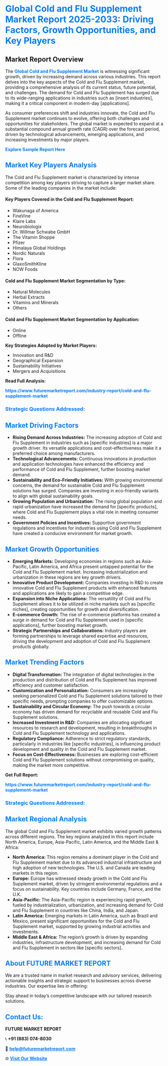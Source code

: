 <h1 style="color: #007BFF;">Global Cold and Flu Supplement Market Report 2025-2033: Driving Factors, Growth Opportunities, and Key Players</h1>

<section id="overview">
<h2>Market Report Overview</h2>
<p>The <a href="https://www.futuremarketreport.com/industry-report/cold-and-flu-supplement-market" style="color: #007BFF; text-decoration: none;"><strong>Global Cold and Flu Supplement Market</strong></a> is witnessing significant growth, driven by increasing demand across various industries. This report delves into the key aspects of the Cold and Flu Supplement market, providing a comprehensive analysis of its current status, future potential, and challenges. The demand for Cold and Flu Supplement has surged due to its wide-ranging applications in industries such as [insert industries], making it a critical component in modern-day [applications].</p>
<p>As consumer preferences shift and industries innovate, the Cold and Flu Supplement market continues to evolve, offering both challenges and opportunities for stakeholders. The global market is expected to expand at a substantial compound annual growth rate (CAGR) over the forecast period, driven by technological advancements, emerging applications, and increasing investments by major players.</p>
</section>

<section id="overview">
<p><a href="https://www.futuremarketreport.com/request-sample/reportId=79321" style="color: #007BFF; text-decoration: none;"><strong>Explore Sample Report Here</strong></a></p>
</section>

<section id="key-players">
<h2 style="color: #007BFF;">Market Key Players Analysis</h2>
<p>The Cold and Flu Supplement market is characterized by intense competition among key players striving to capture a larger market share. Some of the leading companies in the market include:</p>
<h4>Key Players Covered in the Cold and Flu Supplement Report:</h4>
<ul><li>Wakunaga of America</li><li>FineVine</li><li>Klaire Labs</li><li>Neurobiologix</li><li>Dr. Willmar Schwabe GmbH</li><li>The Vitamin Shoppe</li><li>Pfizer</li><li>Himalaya Global Holdings</li><li>Nordic Naturals</li><li>Flora</li><li>GlaxoSmithKline</li><li>NOW Foods</li></ul>
<h4>Cold and Flu Supplement Market Segmentation by Type:</h4>
<ul><li>Natural Molecules</li><li>Herbal Extracts</li><li>Vitamins and Minerals</li><li>Others</li></ul>

<h4>Cold and Flu Supplement Market Segmentation by Application:</h4>
<ul><li>Online</li><li>Offline</li></ul>
<p><strong>Key Strategies Adopted by Market Players:</strong></p>
<ul>
<li>Innovation and R&D</li>
<li>Geographical Expansion</li>
<li>Sustainability Initiatives</li>
<li>Mergers and Acquisitions</li>
</ul>
</section>

<section>
<p><strong>Read Full Analysis: </strong></p><a href="https://www.futuremarketreport.com/industry-report/cold-and-flu-supplement-market" style="color: #007BFF; text-decoration: none;"><strong>https://www.futuremarketreport.com/industry-report/cold-and-flu-supplement-market</strong></a>
<h3 style="color: #007BFF;">Strategic Questions Addressed:</h3>
</section>

<section id="driving-factors">
<h2 style="color: #007BFF;">Market Driving Factors</h2>
<ul>
<li><strong>Rising Demand Across Industries:</strong> The increasing adoption of Cold and Flu Supplement in industries such as [specific industries] is a major growth driver. Its versatile applications and cost-effectiveness make it a preferred choice among manufacturers.</li>
<li><strong>Technological Advancements:</strong> Continuous innovations in production and application technologies have enhanced the efficiency and performance of Cold and Flu Supplement, further boosting market demand.</li>
<li><strong>Sustainability and Eco-Friendly Initiatives:</strong> With growing environmental concerns, the demand for sustainable Cold and Flu Supplement solutions has surged. Companies are investing in eco-friendly variants to align with global sustainability goals.</li>
<li><strong>Growing Population and Urbanization:</strong> The rising global population and rapid urbanization have increased the demand for [specific products], where Cold and Flu Supplement plays a vital role in meeting consumer needs.</li>
<li><strong>Government Policies and Incentives:</strong> Supportive government regulations and incentives for industries using Cold and Flu Supplement have created a conducive environment for market growth.</li>
</ul>
</section>

<section id="growth-opportunities">
<h2 style="color: #007BFF;">Market Growth Opportunities</h2>
<ul>
<li><strong>Emerging Markets:</strong> Developing economies in regions such as Asia-Pacific, Latin America, and Africa present untapped potential for the Cold and Flu Supplement market. Increasing industrialization and urbanization in these regions are key growth drivers.</li>
<li><strong>Innovative Product Development:</strong> Companies investing in R&D to create innovative Cold and Flu Supplement products with enhanced features and applications are likely to gain a competitive edge.</li>
<li><strong>Expansion into Niche Applications:</strong> The versatility of Cold and Flu Supplement allows it to be utilized in niche markets such as [specific niches], creating opportunities for growth and diversification.</li>
<li><strong>E-commerce Growth:</strong> The rise of e-commerce platforms has created a surge in demand for Cold and Flu Supplement used in [specific applications], further boosting market growth.</li>
<li><strong>Strategic Partnerships and Collaborations:</strong> Industry players are forming partnerships to leverage shared expertise and resources, driving the development and adoption of Cold and Flu Supplement products globally.</li>
</ul>
</section>

<section id="trending-factors">
<h2 style="color: #007BFF;">Market Trending Factors</h2>
<ul>
<li><strong>Digital Transformation:</strong> The integration of digital technologies in the production and distribution of Cold and Flu Supplement has improved efficiency and customer satisfaction.</li>
<li><strong>Customization and Personalization:</strong> Consumers are increasingly seeking personalized Cold and Flu Supplement solutions tailored to their specific needs, prompting companies to offer customizable options.</li>
<li><strong>Sustainability and Circular Economy:</strong> The push towards a circular economy has driven demand for recyclable and reusable Cold and Flu Supplement solutions.</li>
<li><strong>Increased Investment in R&D:</strong> Companies are allocating significant resources to research and development, resulting in breakthroughs in Cold and Flu Supplement technology and applications.</li>
<li><strong>Regulatory Compliance:</strong> Adherence to strict regulatory standards, particularly in industries like [specific industries], is influencing product development and quality in the Cold and Flu Supplement market.</li>
<li><strong>Focus on Cost-Effectiveness:</strong> Businesses are exploring cost-efficient Cold and Flu Supplement solutions without compromising on quality, making the market more competitive.</li>
</ul>
</section>

<section>
<p><strong>Get Full Report: </strong></p><a href="https://www.futuremarketreport.com/industry-report/cold-and-flu-supplement-market" style="color: #007BFF; text-decoration: none;"><strong>https://www.futuremarketreport.com/industry-report/cold-and-flu-supplement-market</strong></a>
<h3 style="color: #007BFF;">Strategic Questions Addressed:</h3>
</section>


<section id="regional-analysis">
<h2 style="color: #007BFF;">Market Regional Analysis</h2>
<p>The global Cold and Flu Supplement market exhibits varied growth patterns across different regions. The key regions analyzed in this report include North America, Europe, Asia-Pacific, Latin America, and the Middle East & Africa:</p>
<ul>
<li><strong>North America:</strong> This region remains a dominant player in the Cold and Flu Supplement market due to its advanced industrial infrastructure and high adoption of new technologies. The U.S. and Canada are leading markets in this region.</li>
<li><strong>Europe:</strong> Europe has witnessed steady growth in the Cold and Flu Supplement market, driven by stringent environmental regulations and a focus on sustainability. Key countries include Germany, France, and the U.K.</li>
<li><strong>Asia-Pacific:</strong> The Asia-Pacific region is experiencing rapid growth, fueled by industrialization, urbanization, and increasing demand for Cold and Flu Supplement in countries like China, India, and Japan.</li>
<li><strong>Latin America:</strong> Emerging markets in Latin America, such as Brazil and Mexico, present significant opportunities for the Cold and Flu Supplement market, supported by growing industrial activities and investments.</li>
<li><strong>Middle East & Africa:</strong> The region’s growth is driven by expanding industries, infrastructure development, and increasing demand for Cold and Flu Supplement in sectors like [specific sectors].</li>
</ul>
</section>

<footer>
<h2 style="color: #007BFF;">About FUTURE MARKET REPORT</h2>
<p>We are a trusted name in market research and advisory services, delivering actionable insights and strategic support to businesses across diverse industries. Our expertise lies in offering:</p>

<p>Stay ahead in today’s competitive landscape with our tailored research solutions.</p>

<h2 style="color: #007BFF;">Contact Us:</h2>
<p><strong>FUTURE MARKET REPORT</strong></p>
<p>📞 <strong>+91 (883) 074-8030</strong></p>
<p>📧 <strong><a href="mailto:help@futuremarketreport.com" style="color: #007BFF;">help@futuremarketreport.com</a></strong></p>
<p>🌐 <strong><a href="https://www.futuremarketreport.com/" style="color: #007BFF;">Visit Our Website</a></strong></p>
</footer>